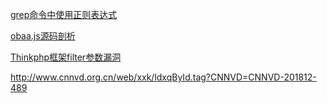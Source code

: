 

[grep命令中使用正则表达式](/grep-regex)

[obaa.js源码剖析](/obaa)

[Thinkphp框架filter参数漏洞](/thinkphp-filter-code-vulnerability)


http://www.cnnvd.org.cn/web/xxk/ldxqById.tag?CNNVD=CNNVD-201812-489
